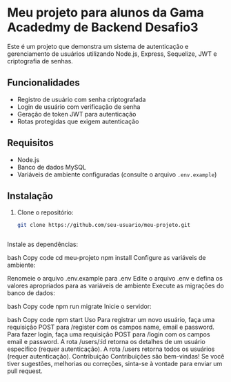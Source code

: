 # Meu projeto para alunos da Gama Acadedmy de Backend Desafio3

Este é um projeto que demonstra um sistema de autenticação e gerenciamento de usuários utilizando Node.js, Express, Sequelize, JWT e criptografia de senhas.

## Funcionalidades

- Registro de usuário com senha criptografada
- Login de usuário com verificação de senha
- Geração de token JWT para autenticação
- Rotas protegidas que exigem autenticação

## Requisitos

- Node.js
- Banco de dados MySQL
- Variáveis de ambiente configuradas (consulte o arquivo `.env.example`)

## Instalação

1. Clone o repositório:

   ```bash
   git clone https://github.com/seu-usuario/meu-projeto.git
   
   

Instale as dependências:

bash
Copy code
cd meu-projeto
npm install
Configure as variáveis de ambiente:

Renomeie o arquivo .env.example para .env
Edite o arquivo .env e defina os valores apropriados para as variáveis de ambiente
Execute as migrações do banco de dados:

bash
Copy code
npm run migrate
Inicie o servidor:

bash
Copy code
npm start
Uso
Para registrar um novo usuário, faça uma requisição POST para /register com os campos name, email e password.
Para fazer login, faça uma requisição POST para /login com os campos email e password.
A rota /users/:id retorna os detalhes de um usuário específico (requer autenticação).
A rota /users retorna todos os usuários (requer autenticação).
Contribuição
Contribuições são bem-vindas! Se você tiver sugestões, melhorias ou correções, sinta-se à vontade para enviar um pull request.
